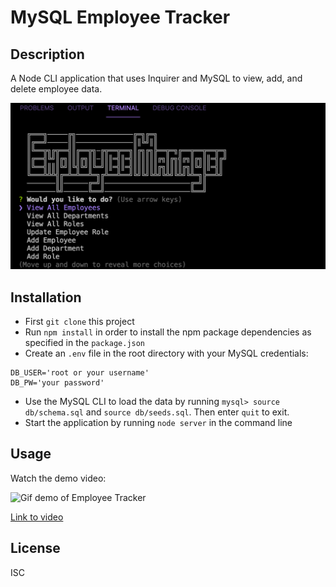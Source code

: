 # MySQL Employee Tracker
  
## Description 
A Node CLI application that uses Inquirer and MySQL to view, add, and delete employee data.

![employee](employee-manager.png)
  
  
## Installation

* First `git clone` this project
* Run `npm install` in order to install the npm package dependencies as specified in the `package.json`
* Create an `.env` file in the root directory with your MySQL credentials:
```
DB_USER='root or your username'
DB_PW='your password'

```
* Use the MySQL CLI to load the data by running `mysql> source db/schema.sql` and `source db/seeds.sql`. Then enter `quit` to exit.
* Start the application by running `node server` in the command line


## Usage 
Watch the demo video:


![Gif demo of Employee Tracker](demo.gif)

[Link to video](https://drive.google.com/file/d/1WpvF1u3uWyVOxowiht7O1QOEmXkZgxQH/view)

## License
ISC

 
